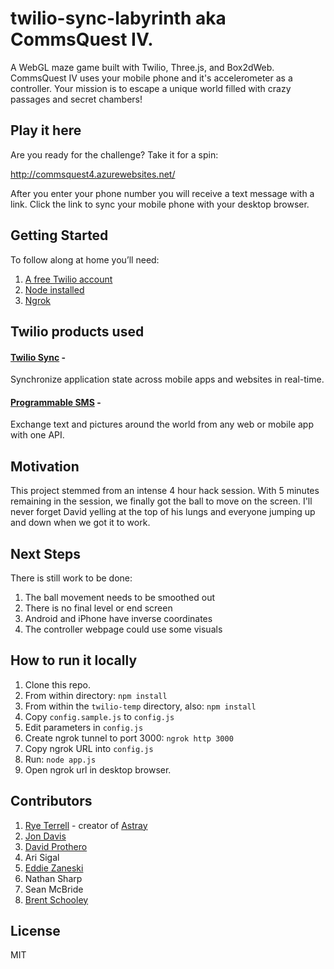 # twilio-sync-labyrinth aka CommsQuest IV.
A WebGL maze game built with Twilio, Three.js, and Box2dWeb. CommsQuest IV uses your mobile phone and it's accelerometer as a controller. Your mission is to escape a unique world filled with crazy passages and secret chambers!

## Play it here
Are you ready for the challenge? Take it for a spin:

http://commsquest4.azurewebsites.net/

After you enter your phone number you will receive a text message with a link. Click the link to sync your mobile phone with your desktop browser.

## Getting Started
To follow along at home you’ll need:
1. [A free Twilio account](https://www.twilio.com/try-twilio)
2. [Node installed](https://nodejs.org/en/download/)
3. [Ngrok](https://ngrok.com/)

## Twilio products used
#### [Twilio Sync](https://www.twilio.com/sync/api) - 
Synchronize application state across mobile apps and websites in real-time.

#### [Programmable SMS](https://www.twilio.com/sms/api) - 
Exchange text and pictures around the world from any web or mobile app with one API.

## Motivation
This project stemmed from an intense 4 hour hack session. With 5 minutes remaining in the session, we finally got the ball to move on the screen. I'll never forget David yelling at the top of his lungs and everyone jumping up and down when we got it to work.

## Next Steps
There is still work to be done:

1. The ball movement needs to be smoothed out
2. There is no final level or end screen
3. Android and iPhone have inverse coordinates
4. The controller webpage could use some visuals

## How to run it locally
1. Clone this repo.
1. From within directory: `npm install`
1. From within the `twilio-temp` directory, also: `npm install`
1. Copy `config.sample.js` to `config.js`
1. Edit parameters in `config.js`
1. Create ngrok tunnel to port 3000: `ngrok http 3000`
1. Copy ngrok URL into `config.js`
1. Run: `node app.js`
1. Open ngrok url in desktop browser.

## Contributors
1. [Rye Terrell](https://github.com/wwwtyro) - creator of [Astray](https://github.com/wwwtyro/Astray)
2. [Jon Davis](https://github.com/jonedavis)
3. [David Prothero](https://github.com/dprothero/)
4. Ari Sigal
5. [Eddie Zaneski](https://github.com/eddiezane)
5. Nathan Sharp
6. Sean McBride
7. [Brent Schooley](https://github.com/brentschooley/)

## License
MIT